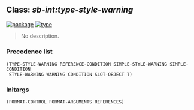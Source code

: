 ## Class: ***sb-int:type-style-warning***
[![package](https://img.shields.io/badge/Package-SB--INT-5f9ea0.svg?style=social&colorA=999999)](../) [![type](https://img.shields.io/badge/Type-Class-5f9ea0.svg?style=social&colorA=999999)](../#class) 

> No description.

### Precedence list
```
(TYPE-STYLE-WARNING REFERENCE-CONDITION SIMPLE-STYLE-WARNING SIMPLE-CONDITION
 STYLE-WARNING WARNING CONDITION SLOT-OBJECT T)
```
### Initargs
```
(FORMAT-CONTROL FORMAT-ARGUMENTS REFERENCES)
```
